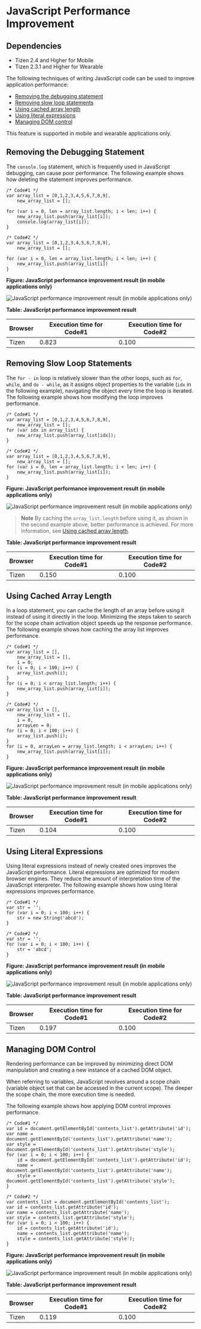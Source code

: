 # JavaScript Performance Improvement

## Dependencies

- Tizen 2.4 and Higher for Mobile
- Tizen 2.3.1 and Higher for Wearable

The following techniques of writing JavaScript code can be used to improve application performance:

- [Removing the debugging statement](./w3c/perf_opt/js-performance-improvement-w.md#debugging)
- [Removing slow loop statements](./w3c/perf_opt/js-performance-improvement-w.md#loops)
- [Using cached array length](./w3c/perf_opt/js-performance-improvement-w.md#arraylength)
- [Using literal expressions](./w3c/perf_opt/js-performance-improvement-w.md#literal)
- [Managing DOM control](./w3c/perf_opt/js-performance-improvement-w.md#dom)

This feature is supported in mobile and wearable applications only.

## Removing the Debugging Statement

 The `console.log` statement, which is frequently used in JavaScript debugging, can cause poor performance. The following example shows how deleting the statement improves performance.

```
/* Code#1 */
var array_list = [0,1,2,3,4,5,6,7,8,9],
    new_array_list = [];

for (var i = 0, len = array_list.length; i < len; i++) {
    new_array_list.push(array_list[i]);
    console.log(array_list[i]);
}
```

```
/* Code#2 */
var array_list = [0,1,2,3,4,5,6,7,8,9],
    new_array_list = [];

for (var i = 0, len = array_list.length; i < len; i++) {
    new_array_list.push(array_list[i])
}
```

**Figure: JavaScript performance improvement result (in mobile applications only)**

![JavaScript performance improvement result (in mobile applications only)](./media/js_perform_result_debug.png)

**Table: JavaScript performance improvement result**

| Browser | Execution time for Code#1 | Execution time for Code#2 |
| ------- | ------------------------- | ------------------------- |
| Tizen   | 0.823                     | 0.100                     |

## Removing Slow Loop Statements

 The `for - in` loop is relatively slower than the other loops, such as `for`, `while`, and `do - while`, as it assigns object properties to the variable (`idx` in the following example), navigating the object every time the loop is iterated. The following example shows how modifying the loop improves performance.

```
/* Code#1 */
var array_list = [0,1,2,3,4,5,6,7,8,9],
    new_array_list = [];
for (var idx in array_list) {
    new_array_list.push(array_list[idx]);
}
```

```
/* Code#2 */
var array_list = [0,1,2,3,4,5,6,7,8,9],
    new_array_list = [];
for (var i = 0, len = array_list.length; i < len; i++) {
    new_array_list.push(array_list[i]);
}
```

**Figure: JavaScript performance improvement result (in mobile applications only)**

![JavaScript performance improvement result (in mobile applications only)](./media/js_perform_result_loop.png)

> **Note**
> By caching the `array_list.length` before using it, as shown in the second example above, better performance is achieved. For more information, see [Using cached array length](./w3c/perf_opt/js-performance-improvement-w.md#arraylength).

**Table: JavaScript performance improvement result**

| Browser | Execution time for Code#1 | Execution time for Code#2 |
| ------- | ------------------------- | ------------------------- |
| Tizen   | 0.150                     | 0.100                     |

## Using Cached Array Length

In a loop statement, you can cache the length of an array before using it instead of using it directly in the loop. Minimizing the steps taken to search for the scope chain activation object speeds up the response performance. The following example shows how caching the array list improves performance.

```
/* Code#1 */
var array_list = [],
    new_array_list = [],
    i = 0;
for (i = 0; i < 100; i++) {
    array_list.push(i);
}
for (i = 0; i < array_list.length; i++) {
    new_array_list.push(array_list[i]);
}
```

```
/* Code#2 */
var array_list = [],
    new_array_list = [],
    i = 0,
    arrayLen = 0;
for (i = 0; i < 100; i++) {
    array_list.push(i);
}
for (i = 0, arrayLen = array_list.length; i < arrayLen; i++) {
    new_array_list.push(array_list[i]);
}
```

**Figure: JavaScript performance improvement result (in mobile applications only)**

![JavaScript performance improvement result (in mobile applications only)](./media/js_perform_result_array.png)

**Table: JavaScript performance improvement result**

| Browser | Execution time for Code#1 | Execution time for Code#2 |
| ------- | ------------------------- | ------------------------- |
| Tizen   | 0.104                     | 0.100                     |

## Using Literal Expressions

 Using literal expressions instead of newly created ones improves the JavaScript performance. Literal expressions are optimized for modern browser engines. They reduce the amount of interpretation time of the JavaScript interpreter. The following example shows how using literal expressions improves performance.

```
/* Code#1 */
var str = '';
for (var i = 0; i < 100; i++) {
    str = new String('abcd');
}
```

```
/* Code#2 */
var str = '';
for (var i = 0; i < 100; i++) {
    str = 'abcd';
}
```

**Figure: JavaScript performance improvement result (in mobile applications only)**

![JavaScript performance improvement result (in mobile applications only)](./media/js_perform_result_literal.png)

**Table: JavaScript performance improvement result**

| Browser | Execution time for Code#1 | Execution time for Code#2 |
| ------- | ------------------------- | ------------------------- |
| Tizen   | 0.197                     | 0.100                     |

## Managing DOM Control

 Rendering performance can be improved by minimizing direct DOM manipulation and creating a new instance of a cached DOM object.

When referring to variables, JavaScript revolves around a scope chain (variable object set that can be accessed in the current scope). The deeper the scope chain, the more execution time is needed.

The following example shows how applying DOM control improves performance.

```
/* Code#1 */
var id = document.getElementById('contents_list').getAttribute('id');
var name = document.getElementById('contents_list').getAttribute('name');
var style = document.getElementById('contents_list').getAttribute('style');
for (var i = 0; i < 100; i++) {
    id = document.getElementById('contents_list').getAttribute('id');
    name = document.getElementById('contents_list').getAttribute('name');
    style = document.getElementById('contents_list').getAttribute('style');
}
```

```
/* Code#2 */
var contents_list = document.getElementById('contents_list');
var id = contents_list.getAttribute('id');
var name = contents_list.getAttribute('name');
var style = contents_list.getAttribute('style');
for (var i = 0; i < 100; i++) {
    id = contents_list.getAttribute('id');
    name = contents_list.getAttribute('name');
    style = contents_list.getAttribute('style');
}
```

**Figure: JavaScript performance improvement result (in mobile applications only)**

![JavaScript performance improvement result (in mobile applications only)](./media/js_perform_result_js_dom.png)

**Table: JavaScript performance improvement result**

| Browser | Execution time for Code#1 | Execution time for Code#2 |
| ------- | ------------------------- | ------------------------- |
| Tizen   | 0.119                     | 0.100                     |